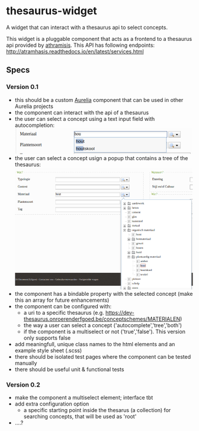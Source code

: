 # thesaurus-widget
A widget that can interact with a thesaurus api to select concepts.

This widget is a pluggable component that acts as a frontend to a thesaurus api provided by [athramisis](https://github.com/OnroerendErfgoed/atramhasis). This API has following endpoints: http://atramhasis.readthedocs.io/en/latest/services.html

## Specs

### Version 0.1
- this should be a custom [Aurelia](http://aurelia.io/) component that can be used in other Aurelia projects
- the component can interact with the api of a thesaurus
- the user can select a concept using a text input field with autocompletion:
![autocomplete](./thesaurus-autocomplete.png "thesaurus autocomplete")
- the user can select a concept usign a popup that contains a tree of the thesaurus:
![tree](./thesaurus-tree.png "thesaurus tree")
- the component has a bindable property with the selected concept (make this an array for future enhancements)
- the component can be configured with:
  - a uri to a specific thesaurus (e.g. https://dev-thesaurus.onroerenderfgoed.be/conceptschemes/MATERIALEN)
  - the way a user can select a concept ('autocomplete','tree','both')
  - if the component is a multiselect or not ('true','false'). This version only supports false
- add meaningfull, unique class names to the html elements and an example style sheet (.scss)
- there should be isolated test pages where the component can be tested manually
- there should be useful unit & functional tests

### Version 0.2
- make the component a multiselect element; interface tbt
- add extra configuration option
  - a specific starting point inside the thesarus (a collection) for searching concepts, that will be used as 'root'
- ....?
